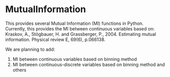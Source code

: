# MutualInformation
This provides several Mutual Information (MI) functions in Python. Currently, this provides the MI between continuous variables based on:
Kraskov, A., Stögbauer, H. and Grassberger, P., 2004. Estimating mutual information. Physical review E, 69(6), p.066138.

We are planning to add:
1) MI between continuous variables based on binning method
2) MI between continuous-discrete variables based on binning method and others
